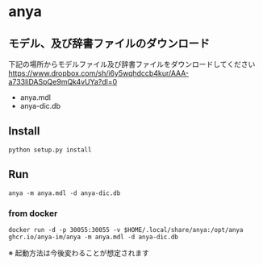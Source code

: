 # anya

## モデル、及び辞書ファイルのダウンロード
下記の場所からモデルファイル及び辞書ファイルをダウンロードしてください  
https://www.dropbox.com/sh/i6y5wqhdccb4kur/AAA-a733IiDASpQe9mQk4vUYa?dl=0

* anya.mdl
* anya-dic.db

## Install
```shell
python setup.py install
```

## Run
```shell
anya -m anya.mdl -d anya-dic.db
```

### from docker
```shell
docker run -d -p 30055:30055 -v $HOME/.local/share/anya:/opt/anya ghcr.io/anya-im/anya -m anya.mdl -d anya-dic.db
```

※ 起動方法は今後変わることが想定されます
